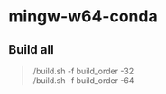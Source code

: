 # mingw-w64-conda

## Build all
 > ./build.sh -f build_order -32  
 > ./build.sh -f build_order -64  
